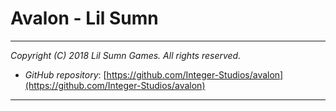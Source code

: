 # Avalon - Lil Sumn
---

*Copyright (C) 2018 Lil Sumn Games. All rights reserved.*

- *GitHub repository*: [https://github.com/Integer-Studios/avalon](https://github.com/Integer-Studios/avalon)

---


